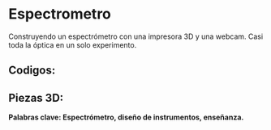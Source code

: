 # Espectrometro
Construyendo un espectrómetro con una impresora 3D y una webcam. Casi toda la óptica en un solo experimento.


## Codigos:


## Piezas 3D:


**Palabras clave: Espectrómetro, diseño de instrumentos, enseñanza.**

